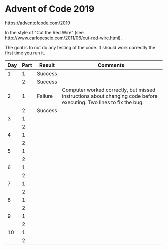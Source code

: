 # Advent of Code 2019

https://adventofcode.com/2019

In the style of "Cut the Red Wire" (see http://www.carlopescio.com/2011/06/cut-red-wire.html).

The goal is to not do any testing of the code. It should work correctly the first time you run it.

| Day | Part | Result | Comments |
|-----|------|--------|----------|
| 1 | 1 | Success |  |
|   | 2 | Success |  |
| 2 | 1 | Failure | Computer worked correctly, but missed instructions about changing code before executing. Two lines to fix the bug. |
|   | 2 | Success |  |
| 3 | 1 |  |  |
|   | 2 |  |  |
| 4 | 1 |  |  |
|   | 2 |  |  |
| 5 | 1 |  |  |
|   | 2 |  |  |
| 6 | 1 |  |  |
|   | 2 |  |  |
| 7 | 1 |  |  |
|   | 2 |  |  |
| 8 | 1 |  |  |
|   | 2 |  |  |
| 9 | 1 |  |  |
|   | 2 |  |  |
| 10 | 1 |  |  |
|    | 2 |  |  |

